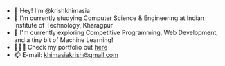 - 👋 Hey! I'm @krishkhimasia
- 🌱 I’m currently studying Computer Science & Engineering at Indian Institute of Technology, Kharagpur
- 👀 I'm currently exploring Competitive Programming, Web Development, and a tiny bit of Machine Learning!
- 👨🏽‍💻 Check my portfolio out [here](https://krishkhimasia.github.io)
- 📫 E-mail: khimasiakrish@gmail.com

<!--
**krishkhimasia/krishkhimasia** is a ✨ _special_ ✨ repository because its `README.md` (this file) appears on your GitHub profile.

Here are some ideas to get you started:

- 🔭 I’m currently working on ...
- 👯 I’m looking to collaborate on ...
- 🤔 I’m looking for help with ...
- 💬 Ask me about ...
- 📫 How to reach me: ...
- 😄 Pronouns: ...
- ⚡ Fun fact: ...
-->
